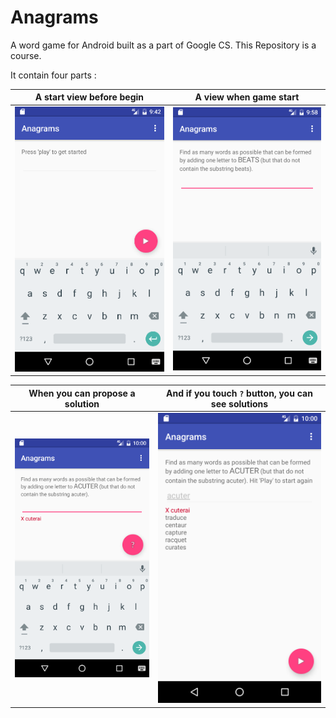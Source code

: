 # Anagrams
A word game for Android built as a part of Google CS.
This Repository is a course.

It contain four parts : 

A start view before begin | A view when game start
------------ | -------------
![Start](images/01-start.png "Start") | ![Begin game](images/02-init.png "Init")

When you can propose a solution | And if you touch `?` button, you can see solutions
------------ | -------------
![Propose](images/03-proposal.png "Propose") | ![solution](images/04-solution.png "Solution")

